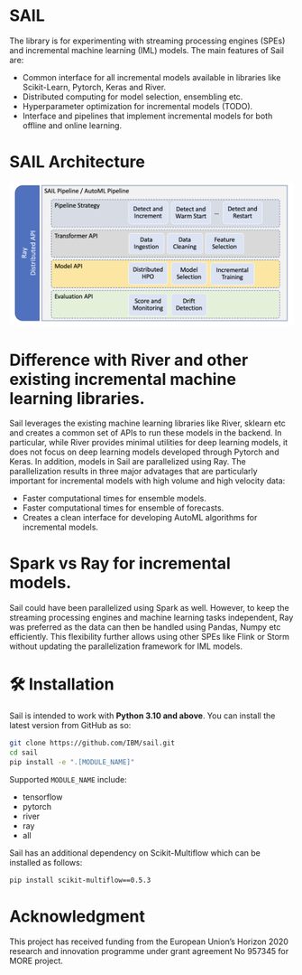 # SAIL

The library is for experimenting with streaming processing engines (SPEs) and incremental machine learning (IML) models. The main features of Sail are:

- Common interface for all incremental models available in libraries like Scikit-Learn, Pytorch, Keras and River.
- Distributed computing for model selection, ensembling etc.
- Hyperparameter optimization for incremental models (TODO).
- Interface and pipelines that implement incremental models for both offline and online learning.

# SAIL Architecture

![Architecture](architecture.png)

# Difference with River and other existing incremental machine learning libraries.

Sail leverages the existing machine learning libraries like River, sklearn etc and creates a common set of APIs to run these models in the backend. In particular, while River provides minimal utilities for deep learning models, it does not focus on deep learning models developed through Pytorch and Keras. In addition, models in Sail are parallelized using Ray. The parallelization results in three major advatages that are particularly important for incremental models with high volume and high velocity data:

- Faster computational times for ensemble models.
- Faster computational times for ensemble of forecasts.
- Creates a clean interface for developing AutoML algorithms for incremental models.

# Spark vs Ray for incremental models.

Sail could have been parallelized using Spark as well. However, to keep the streaming processing engines and machine learning tasks independent, Ray was preferred as the data can then be handled using Pandas, Numpy etc efficiently. This flexibility further allows using other SPEs like Flink or Storm without updating the parallelization framework for IML models.

# 🛠 Installation

Sail is intended to work with **Python 3.10 and above**. You can install the latest version from GitHub as so:

```sh
git clone https://github.com/IBM/sail.git
cd sail
pip install -e ".[MODULE_NAME]"
```

Supported `MODULE_NAME` include:

- tensorflow
- pytorch
- river
- ray
- all

Sail has an additional dependency on Scikit-Multiflow which can be installed as follows:

```sh
pip install scikit-multiflow==0.5.3
```

# Acknowledgment

This project has received funding from the European Union’s Horizon 2020 research and innovation programme under grant agreement No 957345 for MORE project.
